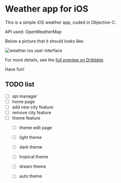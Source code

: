 # Weather app for iOS

This is a simple iOS weather app, coded in Objective-C. 

API used: OpenWeatherMap


Below a picture that it should looks like:

![weather ios user interface](https://d13yacurqjgara.cloudfront.net/users/78735/screenshots/2045827/weather_shot_2x_1x.png)

For more details, see the [full preview on Dribbble](https://dribbble.com/shots/2045827-Weather-app-concept).


Have fun!



## TODO list

- [ ] api manager
- [ ] home page
- [ ] add new city feature
- [ ] remove city feature
- [ ] theme feature
  - [ ] theme edit page
  - [ ] light theme
  - [ ] dark theme
  - [ ] tropical theme
  - [ ] dream theme
  - [ ] auto theme

